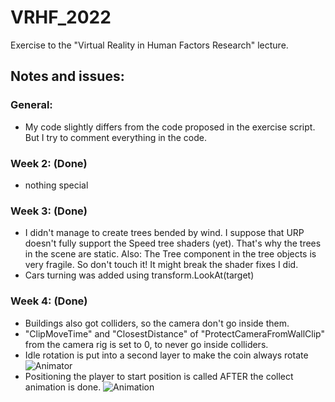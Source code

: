 # VRHF_2022
 Exercise to the "Virtual Reality in Human Factors Research" lecture.

## Notes and issues:
### General:
 - My code slightly differs from the code proposed in the exercise script. But I try to comment everything in the code.
### Week 2: (Done)
 - nothing special
### Week 3: (Done)
 - I didn't manage to create trees bended by wind. I suppose that URP doesn't fully support the Speed tree shaders (yet). That's why the trees in the scene are static. Also: The Tree component in the tree objects is very fragile. So don't touch it! It might break the shader fixes I did.
 - Cars turning was added using transform.LookAt(target)
### Week 4: (Done)
 - Buildings also got colliders, so the camera don't go inside them.
 - "ClipMoveTime" and "ClosestDistance" of "ProtectCameraFromWallClip" from the camera rig is set to 0, to never go inside colliders.
 - Idle rotation is put into a second layer to make the coin always rotate ![Animator](https://user-images.githubusercontent.com/17547258/169704844-83851753-f5a3-41ba-b32b-3a1c759b1817.jpg)
 - Positioning the player to start position is called AFTER the collect animation is done. ![Animation](https://user-images.githubusercontent.com/17547258/169704928-50201c15-5180-467d-8ae0-3b1929958267.png)
